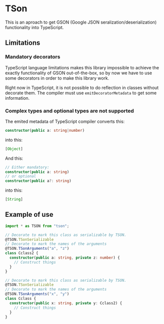 # TSon

This is an aproach to get GSON (Google JSON seralization/deserialization) functionality into TypeScript.

## Limitations

### Mandatory decorators

TypeScript language limitations makes this library impossible to achieve the exactly functionality of GSON out-of-the-box, 
so by now we have to use some decorators in order to make this library work. 

Right now in TypeScript, it is not possible to do reflection in classes without decorate them. The compiler must use
`emitDecoratorMetadata` to get some information.

### Complex types and optional types are not supported

The emited metadata of TypeScript compiler converts this:

```typescript
constructor(public a: string|number)
```

into this:

```typescript
[Object]
```

And this:

```typescript
// Either mandatory:
constructor(public a: string)
// or optional
constructor(public a?: string)
```

into this:

```typescript
[String]
```

## Example of use

```typescript
import * as TSON from "tson";

// Decorate to mark this class as serializable by TSON.
@TSON.TSonSerializable
// Decorate to mark the names of the arguments 
@TSON.TSonArguments("a", "z")
class Cclass2 {
  constructor(public a: string, private z: number) {
    // Construct things
  }
}

// Decorate to mark this class as serializable by TSON.
@TSON.TSonSerializable
// Decorate to mark the names of the arguments 
@TSON.TSonArguments("x", "y")
class Cclass {
  constructor(public x: string, private y: Cclass2) {
    // Construct things
  }
}
```